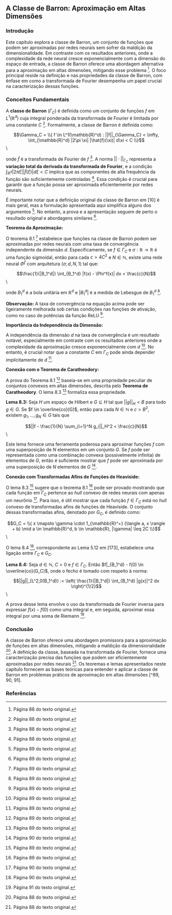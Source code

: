 ## A Classe de Barron: Aproximação em Altas Dimensões

### Introdução
Este capítulo explora a classe de Barron, um conjunto de funções que podem ser aproximadas por redes neurais sem sofrer da maldição da dimensionalidade. Em contraste com os resultados anteriores, onde a complexidade da rede neural cresce exponencialmente com a dimensão do espaço de entrada, a classe de Barron oferece uma abordagem alternativa para a aproximação em altas dimensões, mitigando esse problema [^88]. O foco principal reside na definição e nas propriedades da classe de Barron, com ênfase em como a transformada de Fourier desempenha um papel crucial na caracterização dessas funções.

### Conceitos Fundamentais

A **classe de Barron** ($\Gamma_C$) é definida como um conjunto de funções $f$ em $L^1(\mathbb{R}^d)$ cuja integral ponderada da transformada de Fourier é limitada por uma constante $C$ [^88]. Formalmente, a classe de Barron é definida como:

$$\Gamma_C = \\{ f \in L^1(\mathbb{R}^d) : ||f||_{\Gamma_C} < \infty, \int_{\mathbb{R}^d} |2\pi \xi| |\hat{f}(\xi)| d\xi < C \\}$$\

onde $\hat{f}$ é a transformada de Fourier de $f$ [^88]. A norma $||\cdot||_{\Gamma_C}$ representa a **variação total da derivada da transformada de Fourier**, e a condição $\int_{\mathbb{R}^d} |2\pi \xi| |\hat{f}(\xi)| d\xi < C$ implica que as componentes de alta frequência da função são suficientemente controladas [^88]. Essa condição é crucial para garantir que a função possa ser aproximada eficientemente por redes neurais.

É importante notar que a definição original da classe de Barron em [10] é mais geral, mas a formulação apresentada aqui simplifica alguns dos argumentos [^89]. No entanto, a prova e a apresentação seguem de perto o resultado original e abordagens similares [^89].

**Teorema da Aproximação:**

O teorema 8.1 [^89] estabelece que funções na classe de Barron podem ser aproximadas por redes neurais com uma taxa de convergência independente da dimensão $d$. Especificamente, se $f \in \Gamma_C$ e $\sigma: \mathbb{R} \rightarrow \mathbb{R}$ é uma função sigmoidal, então para cada $c > 4C^2$ e $N \in \mathbb{N}$, existe uma rede neural $\Phi^f$ com arquitetura $(\sigma; d, N, 1)$ tal que:

$$\frac{1}{|B_1^d|} \int_{B_1^d} |f(x) - \Phi^f(x)| dx < \frac{c}{N}$$\

onde $B_1^d$ é a bola unitária em $\mathbb{R}^d$ e $|B_1^d|$ é a medida de Lebesgue de $B_1^d$ [^89].

**Observação:** A taxa de convergência na equação acima pode ser ligeiramente melhorada sob certas condições nas funções de ativação, como no caso de potências da função ReLU [^89].

**Importância da Independência da Dimensão:**

A independência da dimensão $d$ na taxa de convergência é um resultado notável, especialmente em contraste com os resultados anteriores onde a complexidade da aproximação cresce exponencialmente com $d$ [^89]. No entanto, é crucial notar que a constante $C$ em $\Gamma_C$ pode ainda depender implicitamente de $d$ [^89].

**Conexão com o Teorema de Caratheodory:**

A prova do Teorema 8.1 [^89] baseia-se em uma propriedade peculiar de conjuntos convexos em altas dimensões, descrita pelo **Teorema de Caratheodory**. O lema 8.3 [^89] formaliza essa propriedade.

**Lema 8.3:** Seja $H$ um espaço de Hilbert e $G \subseteq H$ tal que $||g||_H < B$ para todo $g \in G$. Se $f \in \overline{co}(G)$, então para cada $N \in \mathbb{N}$ e $c > B^2$, existem $g_1, ..., g_N \in G$ tais que

$$||f - \frac{1}{N} \sum_{i=1}^N g_i||_H^2 < \frac{c}{N}$$\

Este lema fornece uma ferramenta poderosa para aproximar funções $f$ com uma superposição de $N$ elementos em um conjunto $G$. Se $f$ pode ser representada como uma combinação convexa (possivelmente infinita) de elementos de $G$, então é suficiente mostrar que $f$ pode ser aproximada por uma superposição de $N$ elementos de $G$ [^90].

**Conexão com Transformadas Afins de Funções de Heaviside:**

O lema 8.3 [^89] sugere que o teorema 8.1 [^89] pode ser provado mostrando que cada função em $\Gamma_C$ pertence ao *hull* convexo de redes neurais com apenas um neurônio [^90]. Para isso, é útil mostrar que cada função $f \in \Gamma_C$ está no *hull* convexo de transformadas afins de funções de Heaviside. O conjunto dessas transformadas afins, denotado por $G_C$, é definido como:

$$G_C = \\{ x \mapsto \gamma \cdot 1_{\mathbb{R}^+} (\langle a, x \rangle + b) \mid a \in \mathbb{R}^d, b \in \mathbb{R}, |\gamma| \leq 2C \\}$$\

O lema 8.4 [^90], correspondente ao Lema 5.12 em [173], estabelece uma ligação entre $\Gamma_C$ e $G_C$.

**Lema 8.4:** Seja $d \in \mathbb{N}$, $C > 0$ e $f \in \Gamma_C$. Então $f|_{B_1^d} - f(0) \in \overline{co}(G_C)$, onde o fecho é tomado com respeito à norma:

$$||g||_{L^2,0(B_1^d)} := \left( \frac{1}{|B_1^d|} \int_{B_1^d} |g(x)|^2 dx \right)^{1/2}$$\

A prova desse lema envolve o uso da transformada de Fourier inversa para expressar $f(x) - f(0)$ como uma integral e, em seguida, aproximar essa integral por uma soma de Riemann [^91].

### Conclusão

A classe de Barron oferece uma abordagem promissora para a aproximação de funções em altas dimensões, mitigando a maldição da dimensionalidade [^88]. A definição da classe, baseada na transformada de Fourier, fornece uma caracterização precisa das funções que podem ser eficientemente aproximadas por redes neurais [^88]. Os teoremas e lemas apresentados neste capítulo fornecem as bases teóricas para entender e aplicar a classe de Barron em problemas práticos de aproximação em altas dimensões [^89, 90, 91].

### Referências
[^88]: Página 88 do texto original.
[^89]: Página 89 do texto original.
[^90]: Página 90 do texto original.
[^91]: Página 91 do texto original.
<!-- END -->